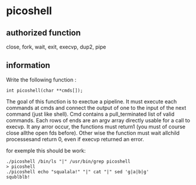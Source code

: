 # picoshell
## authorized function
close, fork, wait, exit, execvp, dup2, pipe
## information
Write the following function :
```
int picoshell(char **cmds[]);
```
The goal of this function is to exectue a pipeline.
It must execute each commands at cmds and connect the output of one to the input of the next command (just like shell).
Cmd contains a pull_terminated list of valid commands.
Each rows of ends are an argv array directly usable for a call to execvp.
It any arror occur, the functions must return1 (you must of course close allthe open fds before).
Other wise the function must wait allchild processesand return 0, even if execvp returned an error.

for exemple this should be work:
```
./picoshell /bin/ls "|" /usr/bin/grep picoshell
> picoshell
./picoshell echo "squalala!" "|" cat "|" sed 'g|a|b|g'
squblblb!
```
